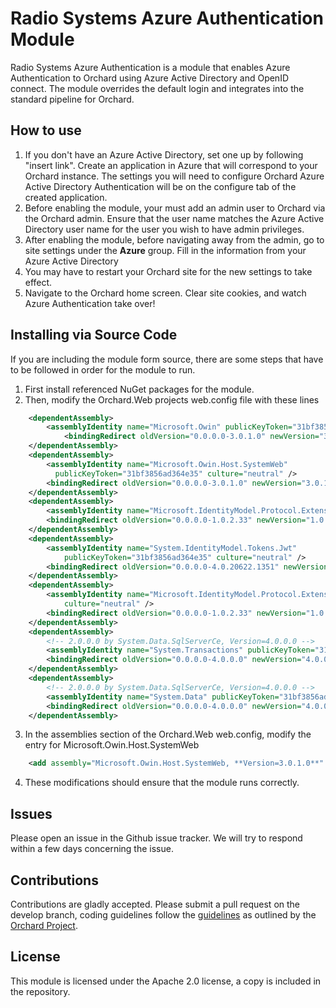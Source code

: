 # Radio Systems Azure Authentication Module

Radio Systems Azure Authentication is a module that enables Azure Authentication to Orchard using Azure Active Directory and OpenID connect. The module overrides the default login and integrates into the standard pipeline for Orchard.

## How to use

1. If you don't have an Azure Active Directory, set one up by following "insert link". Create an application in Azure that will correspond to your Orchard instance. The settings you will need to configure Orchard Azure Active Directory Authentication will be on the configure tab of the created application.
2. Before enabling the module, your must add an admin user to Orchard via the Orchard admin. Ensure that the user name matches the Azure Active Directory user name for the user you wish to have admin privileges.
3. After enabling the module, before navigating away from the admin, go to site settings under the **Azure** group. Fill in the information from your Azure Active Directory
4. You may have to restart your Orchard site for the new settings to take effect.
5. Navigate to the Orchard home screen. Clear site cookies, and watch Azure Authentication take over!

## Installing via Source Code

If you are including the module form source, there are some steps that have to be followed in order for the module to run. 

1. First install referenced NuGet packages for the module.
2. Then, modify the Orchard.Web projects web.config file with these lines

```xml
    <dependentAssembly>
        <assemblyIdentity name="Microsoft.Owin" publicKeyToken="31bf3856ad364e35" culture="neutral" />
            <bindingRedirect oldVersion="0.0.0.0-3.0.1.0" newVersion="3.0.1.0" />
    </dependentAssembly>
    <dependentAssembly>
        <assemblyIdentity name="Microsoft.Owin.Host.SystemWeb" 
	      publicKeyToken="31bf3856ad364e35" culture="neutral" />
        <bindingRedirect oldVersion="0.0.0.0-3.0.1.0" newVersion="3.0.1.0" />
    </dependentAssembly>
    <dependentAssembly>
        <assemblyIdentity name="Microsoft.IdentityModel.Protocol.Extensions" publicKeyToken="31bf3856ad364e35"                    culture="neutral" />
        <bindingRedirect oldVersion="0.0.0.0-1.0.2.33" newVersion="1.0.2.33" />
    </dependentAssembly>
    <dependentAssembly>
        <assemblyIdentity name="System.IdentityModel.Tokens.Jwt" 
            publicKeyToken="31bf3856ad364e35" culture="neutral" />
        <bindingRedirect oldVersion="0.0.0.0-4.0.20622.1351" newVersion="4.0.20622.1351" />
    </dependentAssembly>
    <dependentAssembly>
        <assemblyIdentity name="Microsoft.IdentityModel.Protocol.Extensions" publicKeyToken="31bf3856ad364e35"      
            culture="neutral" />
        <bindingRedirect oldVersion="0.0.0.0-1.0.2.33" newVersion="1.0.2.33" />
    </dependentAssembly>
    <dependentAssembly>
        <!-- 2.0.0.0 by System.Data.SqlServerCe, Version=4.0.0.0 -->
        <assemblyIdentity name="System.Transactions" publicKeyToken="31bf3856ad364e35" culture="neutral" />
        <bindingRedirect oldVersion="0.0.0.0-4.0.0.0" newVersion="4.0.0.0" />
    </dependentAssembly>
    <dependentAssembly>
        <!-- 2.0.0.0 by System.Data.SqlServerCe, Version=4.0.0.0 -->
        <assemblyIdentity name="System.Data" publicKeyToken="31bf3856ad364e35" culture="neutral" />
        <bindingRedirect oldVersion="0.0.0.0-4.0.0.0" newVersion="4.0.0.0" />
    </dependentAssembly>
```

3. In the assemblies section of the Orchard.Web web.config, modify the entry for Microsoft.Owin.Host.SystemWeb
	
```xml
    <add assembly="Microsoft.Owin.Host.SystemWeb, **Version=3.0.1.0**" />
```

4. These modifications should ensure that the module runs correctly.

## Issues

Please open an issue in the Github issue tracker. We will try to respond within a few days concerning the issue.

## Contributions

Contributions are gladly accepted.  Please submit a pull request on the develop branch, coding guidelines follow the [guidelines](http://docs.orchardproject.net/Documentation/Code-conventions) as outlined by the [Orchard Project](http://www.orchardproject.net/). 

## License

This module is licensed under the Apache 2.0 license, a copy is included in the repository.
